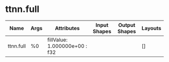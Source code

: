 # ttnn.full

| Name | Args | Attributes | Input Shapes | Output Shapes | Layouts |
|------|------|------------|--------------|---------------|--------|
| ttnn.full | %0 | fillValue: 1.000000e+00 : f32 |  |  | [] |
